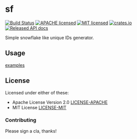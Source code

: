 # sf

[![Build Status](https://travis-ci.org/liuchong/sf.svg?branch=master)](https://travis-ci.org/liuchong/sf)
[![APACHE licensed](https://img.shields.io/badge/license-apache%202.0-blue.svg)](./LICENSE-APACHE)
[![MIT licensed](https://img.shields.io/badge/license-MIT-blue.svg)](./LICENSE-MIT)
[![crates.io](https://meritbadge.herokuapp.com/sf)](https://crates.io/crates/sf)
[![Released API docs](https://docs.rs/sf/badge.svg)](https://docs.rs/sf)

Simple snowflake like unique IDs generator.

## Usage

[examples](examples)

## License

Licensed under either of these:

 * Apache License Version 2.0 [LICENSE-APACHE](LICENSE-APACHE)
 * MIT License [LICENSE-MIT](LICENSE-MIT)

### Contributing

Please sign a cla, thanks!
